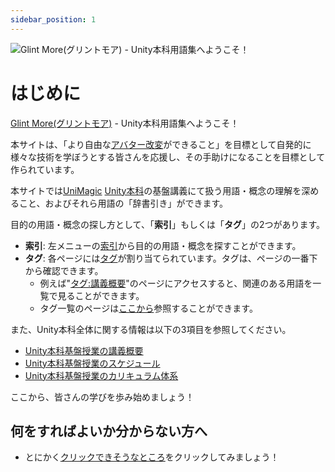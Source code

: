 ```yaml
---
sidebar_position: 1
---
```


![Glint More(グリントモア) - Unity本科用語集へようこそ！](/img_UniMagic/glintmore.png)

# はじめに

[Glint More(グリントモア)](/docs/索引/GHI/GlintMore) - Unity本科用語集へようこそ！

本サイトは、「より自由な[アバター改変](/docs/索引/あ行/アバター改変)ができること」を目標として自発的に様々な技術を学ぼうとする皆さんを応援し、その手助けになることを目標として作られています。

本サイトでは[UniMagic](/docs/索引/STU/UniMagic) [Unity本科](/docs/索引/STU/Unity本科)の基盤講義にて扱う用語・概念の理解を深めること、およびそれら用語の「辞書引き」ができます。

目的の用語・概念の探し方として、「**索引**」もしくは「**タグ**」の2つがあります。

- **索引**: 左メニューの[索引](/docs/category/索引)から目的の用語・概念を探すことができます。
- **タグ**: 各ページには[タグ](/docs/索引/た行/タグ)が割り当てられています。タグは、ページの一番下から確認できます。
  - 例えば"[タグ:講義概要](/docs/tags/講義概要)"のページにアクセスすると、関連のある用語を一覧で見ることができます。
  - タグ一覧のページは[ここから](/docs/tags)参照することができます。

また、Unity本科全体に関する情報は以下の3項目を参照してください。

- [Unity本科基盤授業の講義概要](/docs/索引/STU/Unity本科基盤授業の講義概要)
- [Unity本科基盤授業のスケジュール](/docs/索引/STU/Unity本科基盤授業のスケジュール)
- [Unity本科基盤授業のカリキュラム体系](/docs/索引/STU/Unity本科基盤授業のカリキュラム体系)

ここから、皆さんの学びを歩み始めましょう！

## 何をすればよいか分からない方へ

- とにかく[クリックできそうなところ](/docs/索引/あ行/アバター改変)をクリックしてみましょう！
